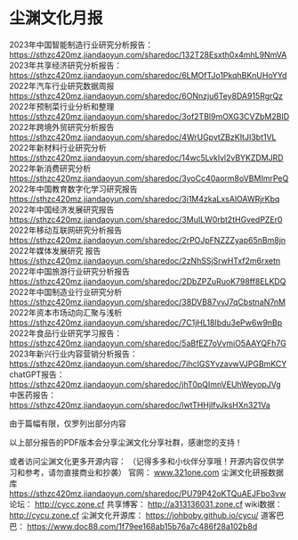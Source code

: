 # 尘渊文化月报

2023年中国智能制造行业研究分析报告：
https://sthzc420mz.jiandaoyun.com/sharedoc/132T28Esxth0x4mhL9NmVA
2023年共享经济研究分析报告：
https://sthzc420mz.jiandaoyun.com/sharedoc/6LMOfTJo1PkqhBKnUHoYYd
2022年汽车行业研究数据周报
https://sthzc420mz.jiandaoyun.com/sharedoc/6ONnzju6Tey8DA915RgrQz
2022年预制菜行业分析和整理
https://sthzc420mz.jiandaoyun.com/sharedoc/3of2TBl9mOXG3CVZbM2BID
2022年跨境外贸研究分析报告
https://sthzc420mz.jiandaoyun.com/sharedoc/4WrUGpvtZBzKItJI3bt1VL
2022年新材料行业研究分析
https://sthzc420mz.jiandaoyun.com/sharedoc/14wc5Lvklvl2vBYKZDMJRD
2022年新消费研究分析
https://sthzc420mz.jiandaoyun.com/sharedoc/3yoCc40aorm8oVBMImrPeQ
2022年中国教育数字化学习研究报告
https://sthzc420mz.jiandaoyun.com/sharedoc/3i1M4zkaLxsAlOAWRjrKbq
2022年中国经济发展研究报告
https://sthzc420mz.jiandaoyun.com/sharedoc/3MuILW0rbt2tHGvedPZEr0
2022年移动互联网研究分析报告
https://sthzc420mz.jiandaoyun.com/sharedoc/2rPOJpFNZZZyap65nBm8jn
2022年媒体发展研究 报告
https://sthzc420mz.jiandaoyun.com/sharedoc/2zNhSSjSrwHTxf2m6rxetn
2022年中国旅游行业研究分析报告
https://sthzc420mz.jiandaoyun.com/sharedoc/2DbZPZuRuoK798ff8ELKDQ
2022年中国制造业行业研究分析
https://sthzc420mz.jiandaoyun.com/sharedoc/38DVB87vvJ7qCbstnaN7nM
2022年资本市场动向汇聚与浅析
https://sthzc420mz.jiandaoyun.com/sharedoc/7C1jHL18Ibdu3ePw6w9nBp
2022年食品行业研究学习报告：
https://sthzc420mz.jiandaoyun.com/sharedoc/5aBfEZ7oVvmiO5AAYQFh7G
2023年新兴行业内容营销分析报告：
https://sthzc420mz.jiandaoyun.com/sharedoc/7ihcIGSYvzavwVJPGBmKCY
chatGPT报告：
https://sthzc420mz.jiandaoyun.com/sharedoc/jhT0pQImnVEUhWeyopJVg
中医药报告：
https://sthzc420mz.jiandaoyun.com/sharedoc/lwtTHHjIfvJksHXn321Va


由于篇幅有限，仅罗列出部分内容

以上部分报告的PDF版本会分享尘渊文化分享社群，感谢您的支持！

或者访问尘渊文化更多开源内容：
（记得多多和小伙伴分享哦！开源内容仅供学习和参考，请勿直接商业和抄袭）
官网： 
www.321one.com
尘渊文化研报数据库
https://sthzc420mz.jiandaoyun.com/sharedoc/PU79P42oKTQuAEJFbo3vw
论坛：
http://cycc.zone.cf
共享博客：
http://a313136031.zone.cf
wiki数据：
http://cycu.zone.cf
尘渊文化开源库：
https://johboby.github.io/cycu/
道客巴巴：
https://www.doc88.com/1f79ee168ab15b76a7c486f28a102b8d


